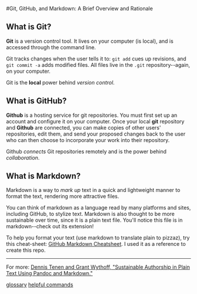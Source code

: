 #Git, GitHub, and Markdown: A Brief Overview and Rationale

## What is Git? 

**Git** is a version control tool. It lives on your computer (is local), and is accessed through the command line. 

Git tracks changes when the user tells it to: `git add` cues up revisions, and `git commit -a` adds modified files. All files live in the `.git` repository--again, on your computer.

Git is the **local** power behind *version control*.

## What is GitHub?

**Github** is a hosting service for git repositories. You must first set up an account and configure it on your computer. Once your local **git** repository and **Github** are connected, you can make copies of other users' repositories, edit them, and send your proposed changes back to the user who can then choose to incorporate your work into their repository. 

Github _connects_ Git repositories remotely and is the power behind *collaboration*.

## What is Markdown?

Markdown is a way to _mark up_ text in a quick and lightweight manner to format the text, rendering more attractive files. 

You can think of markdown as a language read by many platforms and sites, including GitHub, to stylize text. Markdown is also thought to be more sustainable over time, since it is a plain text file. You'll notice this file is in markdown--check out its extension!

To help you format your text (use markdown to translate plain to pizzaz), try this cheat-sheet: [GitHub Markdown Cheatsheet](https://github.com/adam-p/markdown-here/wiki/Markdown-Cheatsheet). I used it as a reference to create this repo. 

---

For more: [Dennis Tenen and Grant Wythoff, "Sustainable Authorship in Plain Text Using Pandoc and Markdown."](http://programminghistorian.org/lessons/sustainable-authorship-in-plain-text-using-pandoc-and-markdown)

[glossary](glossary.md) [helpful commands](helpfulcommands.md) 